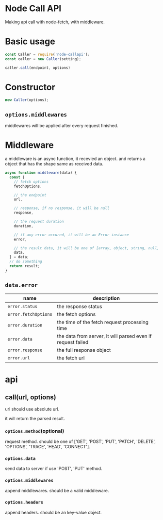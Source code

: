 # Node Call API
Making api call with node-fetch, with middleware.

# Basic usage
```js
const Caller = require('node-callapi');
const caller = new Caller(setting);

caller.call(endpoint, options)
```

# Constructor
```js
new Caller(options);
```
## `options.middlewares`
middlewares will be applied after every request finished.

# Middleware
a middleware is an async function, it recevied an object. and returns a object that has the shape same as received data.
```js
async function middleware(data) {
  const {
    // fetch options
    fetchOptions,

    // the endpoint
    url,

    // response, if no response, it will be null
    response,

    // the request duration
    duration,

    // if any error occured, it will be an Error instance
    error,

    // the result data, it will be one of [array, object, string, null]
    data,
  } = data;
  // do something
  return result;
}
```

## `data.error`
name | description
---- | ----
`error.status` | the response status
`error.fetchOptions` | the fetch options
`error.duration` | the time of the fetch request processing time
`error.data` | the data from server, it will parsed even if request failed
`error.response` | the full response object
`error.url` | the fetch url

# api
## call(url, options)

url should use absolute url.

it will return the parsed result.

### `options.method`(optional)
request method. should be one of ['GET', 'POST', 'PUT', 'PATCH', 'DELETE', 'OPTIONS', 'TRACE', 'HEAD', 'CONNECT'].

### `options.data`
send data to server if use 'POST', 'PUT' method.

### `options.middlewares`
append middlewares. should be a valid middleware.

### `options.headers`
append headers. should be an key-value object.
